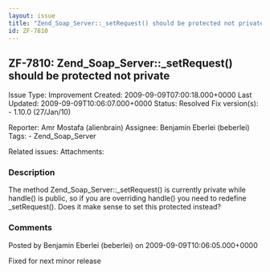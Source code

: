```yaml
---
layout: issue
title: "Zend_Soap_Server::_setRequest() should be protected not private"
id: ZF-7810
---
```


ZF-7810: Zend\_Soap\_Server::\_setRequest() should be protected not private
---------------------------------------------------------------------------

 Issue Type: Improvement Created: 2009-09-09T07:00:18.000+0000 Last Updated: 2009-09-09T10:06:07.000+0000 Status: Resolved Fix version(s): - 1.10.0 (27/Jan/10)
 
 Reporter:  Amr Mostafa (alienbrain)  Assignee:  Benjamin Eberlei (beberlei)  Tags: - Zend\_Soap\_Server
 
 Related issues: 
 Attachments: 
### Description

The method Zend\_Soap\_Server::\_setRequest() is currently private while handle() is public, so if you are overriding handle() you need to redefine \_setRequest(). Does it make sense to set this protected instead?

 

 

### Comments

Posted by Benjamin Eberlei (beberlei) on 2009-09-09T10:06:05.000+0000

Fixed for next minor release

 

 